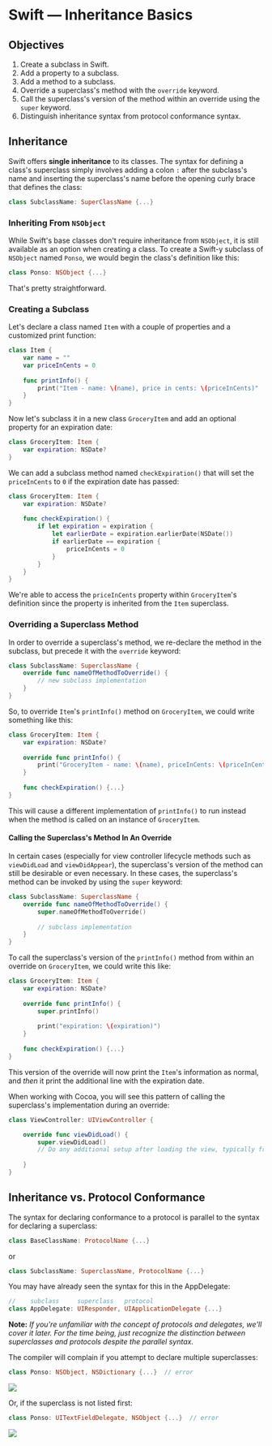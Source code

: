 # Swift — Inheritance Basics

## Objectives

1. Create a subclass in Swift.
2. Add a property to a subclass.
3. Add a method to a subclass.
4. Override a superclass's method with the `override` keyword.
5. Call the superclass's version of the method within an override using the `super` keyword.
6. Distinguish inheritance syntax from protocol conformance syntax.

## Inheritance

Swift offers **single inheritance** to its classes. The syntax for defining a class's superclass simply involves adding a colon `:` after the subclass's name and inserting the superclass's name before the opening curly brace that defines the class:

```swift
class SubclassName: SuperClassName {...}
```

### Inheriting From `NSObject`

While Swift's base classes don't require inheritance from `NSObject`, it is still available as an option when creating a class. To create a Swift-y subclass of `NSObject` named `Ponso`, we would begin the class's definition like this:

```swift
class Ponso: NSObject {...}
```

That's pretty straightforward.

### Creating a Subclass

Let's declare a class named `Item` with a couple of properties and a customized print function:

```swift
class Item {
    var name = ""
    var priceInCents = 0
    
    func printInfo() {
        print("Item - name: \(name), price in cents: \(priceInCents)"
    }
}
```

Now let's subclass it in a new class `GroceryItem` and add an optional property for an expiration date:

```swift 
class GroceryItem: Item {
    var expiration: NSDate?
}
```

We can add a subclass method named `checkExpiration()` that will set the `priceInCents` to `0` if the expiration date has passed:

```swift 
class GroceryItem: Item {
    var expiration: NSDate?
    
    func checkExpiration() {
        if let expiration = expiration {
            let earlierDate = expiration.earlierDate(NSDate())
            if earlierDate == expiration {
                priceInCents = 0
            }
        }
    }
}
```
We're able to access the `priceInCents` property within `GroceryItem`'s definition since the property is inherited from the `Item` superclass.

### Overriding a Superclass Method

In order to override a superclass's method, we re-declare the method in the subclass, but precede it with the `override` keyword:

```swift
class SubclassName: SuperclassName {
    override func nameOfMethodToOverride() {
        // new subclass implementation
    }
}
```

So, to override `Item`'s `printInfo()` method on `GroceryItem`, we could write something like this:

```swift
class GroceryItem: Item {
    var expiration: NSDate?
    
    override func printInfo() {
        print("GroceryItem - name: \(name), priceInCents: \(priceInCents), expiration: \(expiration)")
    }
    
    func checkExpiration() {...}
}
```

This will cause a different implementation of `printInfo()` to run instead when the method is called on an instance of `GroceryItem`.

#### Calling the Superclass's Method In An Override

In certain cases (especially for view controller lifecycle methods such as `viewDidLoad` and `viewDidAppear`), the superclass's version of the method can still be desirable or even necessary. In these cases, the superclass's method can be invoked by using the `super` keyword:

```swift
class SubclassName: SuperclassName {
    override func nameOfMethodToOverride() {
        super.nameOfMethodToOverride()
        
        // subclass implementation
    }
}
```

To call the superclass's version of the `printInfo()` method from within an override on `GroceryItem`, we could write this like:

```swift
class GroceryItem: Item {
    var expiration: NSDate?
    
    override func printInfo() {
        super.printInfo()
    
        print("expiration: \(expiration)")
    }
    
    func checkExpiration() {...}
}
```

This version of the override will now print the `Item`'s information as normal, and *then* it print the additional line with the expiration date.

When working with Cocoa, you will see this pattern of calling the superclass's implementation during an override:

```swift
class ViewController: UIViewController {

    override func viewDidLoad() {
        super.viewDidLoad()
        // Do any additional setup after loading the view, typically from a nib.
        
    }
}
```

## Inheritance vs. Protocol Conformance

The syntax for declaring conformance to a protocol is parallel to the syntax for declaring a superclass:

```swift
class BaseClassName: ProtocolName {...}
```
or

```swift
class SubclassName: SuperclassName, ProtocolName {...}
```

You may have already seen the syntax for this in the AppDelegate:

```swift
//    subclass     superclass   protocol
class AppDelegate: UIResponder, UIApplicationDelegate {...}
```

**Note:** *If you're unfamiliar with the concept of protocols and delegates, we'll cover it later. For the time being, just recognize the distinction between superclasses and protocols despite the parallel syntax.*

The compiler will complain if you attempt to declare multiple superclasses:

```swift
class Ponso: NSObject, NSDictionary {...}  // error
```
![](https://curriculum-content.s3.amazonaws.com/swift/swift-inheritance-basics/error_no_multiple_inheritance.png)

Or, if the superclass is not listed first:

```swift
class Ponso: UITextFieldDelegate, NSObject {...}  // error
```
![](https://curriculum-content.s3.amazonaws.com/swift/swift-inheritance-basics/error_superclass_not_listed_first.png)
